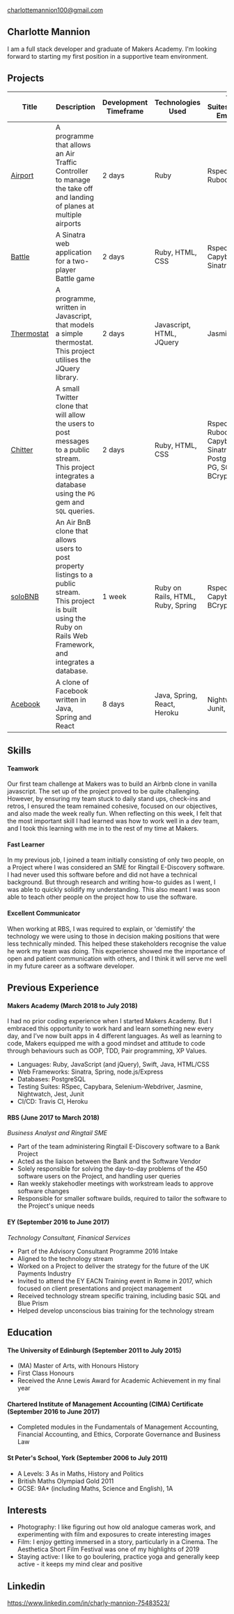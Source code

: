 charlottemannion100@gmail.com

## Charlotte Mannion

I am a full stack developer and graduate of Makers Academy. I'm looking forward to starting my first position in a supportive team environment.

## Projects
| Title | Description | Development Timeframe | Technologies Used | Test Suites/CIs/CDs Employed |
|--|--|--|--|--|
|[Airport](https://github.com/CharlyMannion/airport_solo) | A programme that allows an Air Traffic Controller to manage the take off and landing of planes at multiple airports | 2 days | Ruby | Rspec, Rubocop |
| [Battle](https://github.com/CharlyMannion/battle_solo) | A Sinatra web application for a two-player Battle game | 2 days | Ruby, HTML, CSS | Rspec, Capybara, Sinatra |
| [Thermostat](https://github.com/CharlyMannion/ThermostatSolo) | A programme, written in Javascript, that models a simple thermostat. This project utilises the JQuery library. | 2 days | Javascript, HTML, JQuery | Jasmine |
| [Chitter](https://github.com/CharlyMannion/chitter_solo) | A small Twitter clone that will allow the users to post messages to a public stream. This project integrates a database using the `PG` gem and `SQL` queries.| 2 days | Ruby, HTML, CSS | Rspec, Rubocop, Capybara, Sinatra, PostgreSQL, PG, SQL, BCrypt| 
| [soloBNB](https://github.com/CharlyMannion/soloBNB) | An Air BnB clone that allows  users to post property listings to a public stream. This project is built using the Ruby on Rails Web Framework, and integrates a database.| 1 week | Ruby on Rails, HTML, Ruby, Spring | Rspec, Capybara, BCrypt| 
| [Acebook](https://github.com/anderscodes/mother_acebook) | A clone of Facebook written in Java, Spring and React | 8 days | Java, Spring, React, Heroku | Nightwatch, Junit, Jest | 

## Skills

#### Teamwork

Our first team challenge at Makers was to build an Airbnb clone in vanilla javascript. The set up of the project proved to be quite challenging. However, by ensuring my team stuck to daily stand ups, check-ins and retros, I ensured the team remained cohesive, focused on our objectives, and also made the week really fun. When reflecting on this week, I felt that the most important skill I had learned was how to work well in a dev team, and I took this learning with me in to the rest of my time at Makers.
 
#### Fast Learner

In my previous job, I joined a team initially consisting of only two people, on a Project where I was considered an SME for Ringtail E-Discovery software. I had never used this software before and did not have a technical background. But through research and writing how-to guides as I went, I was able to quickly solidify my understanding. This also meant I was soon able to teach other people on the project how to use the software. 

#### Excellent Communicator

When working at RBS, I was required to explain, or 'demistify' the technology we were using to those in decision making positions that were less technically minded. This helped these stakeholders recognise the value he work my team was doing.  This experience showed me the importance of open and patient communication with others, and I think it will serve me well in my future career as a software developer.  

## Previous Experience

#### Makers Academy (March 2018 to July 2018)

I had no prior coding experience when I started Makers Academy. But I embraced this opportunity to work hard and learn something new every day, and I’ve now built apps in 4 different languages.
As well as learning to code, Makers equipped me with a good mindset and attitude to code through behaviours such as OOP, TDD, Pair programming, XP Values.

* Languages: Ruby, JavaScript (and jQuery), Swift, Java, HTML/CSS
* Web Frameworks: Sinatra, Spring, node.js/Express
* Databases: PostgreSQL
* Testing Suites: RSpec, Capybara, Selenium-Webdriver, Jasmine, Nightwatch, Jest, Junit
* CI/CD: Travis CI, Heroku

#### RBS (June 2017 to March 2018)    
*Business Analyst and Ringtail SME*  
- Part of the team administering Ringtail E-Discovery software to a Bank Project
- Acted as the liaison between the Bank and the Software Vendor
- Solely responsible for solving the day-to-day problems of the 450 software users on the Project, and handling user queries
- Ran weekly stakehodler meetings with workstream leads to approve software changes
- Responsible for smaller software builds, required to tailor the software to the Project's unique needs

#### EY (September 2016 to June 2017)   
*Technology Consultant, Finanical Services*  
- Part of the Advisory Consultant Programme 2016 Intake
- Aligned to the technology stream
- Worked on a Project to deliver the strategy for the future of the UK Payments Industry
- Invited to attend the EY EACN Training event in Rome in 2017, which focused on client presentations and project management
- Received technology stream specific training, including basic SQL and Blue Prism
- Helped develop unconscious bias training for the technology stream

## Education

#### The University of Edinburgh (September 2011 to July 2015)

- (MA) Master of Arts, with Honours History
- First Class Honours
- Received the Anne Lewis Award for Academic Achievement in my final year

#### Chartered Institute of Management Accounting (CIMA) Certificate (September 2016 to June 2017)
- Completed modules in the Fundamentals of Management Accounting, Financial Accounting,
and Ethics, Corporate Governance and Business Law

#### St Peter's School, York (September 2006 to July 2011)
- A Levels: 3 As in Maths, History and Politics
- British Maths Olympiad Gold 2011
- GCSE: 9A* (including Maths, Science and English), 1A

## Interests
- Photography: I like figuring out how old analogue cameras work, and experimenting with film and exposures to create interesting images
- Film: I enjoy getting immersed in a story, particularly in a Cinema. The Aesthetica Short Film Festival was one of my highlights of 2019
- Staying active: I like to go boulering, practice yoga and generally keep active - it keeps my mind clear and positive


## Linkedin 
https://www.linkedin.com/in/charly-mannion-75483523/
